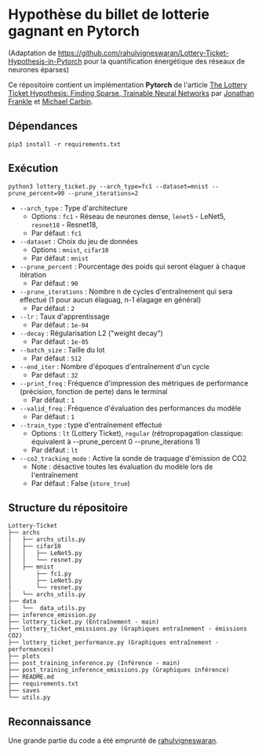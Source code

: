 # Hypothèse du billet de lotterie gagnant en Pytorch
(Adaptation de https://github.com/rahulvigneswaran/Lottery-Ticket-Hypothesis-in-Pytorch pour la quantification énergétique des réseaux de neurones éparses)

Ce répositoire contient un implémentation **Pytorch** de l'article [The Lottery Ticket Hypothesis: Finding Sparse, Trainable Neural Networks](https://arxiv.org/abs/1803.03635) par [Jonathan Frankle](https://github.com/jfrankle) et [Michael Carbin](https://people.csail.mit.edu/mcarbin/).
		
## Dépendances
```
pip3 install -r requirements.txt
```
## Exécution
```
python3 lottery_ticket.py --arch_type=fc1 --dataset=mnist --prune_percent=90 --prune_iterations=2
```

- `--arch_type`	 : Type d'architecture
	- Options : `fc1` - Réseau de neurones dense, `lenet5` - LeNet5,  `resnet18` - Resnet18,
	- Par défaut : `fc1`
- `--dataset`	: Choix du jeu de données 
	- Options : `mnist`, `cifar10` 
	- Par défaut : `mnist`
- `--prune_percent`	: Pourcentage des poids qui seront élaguer à chaque itération 
	- Par défaut : `90`
- `--prune_iterations`	: Nombre n de cycles d'entraînement qui sera effectué (1 pour aucun élaguag, n-1 élagage en général) 
	- Par défaut : `2`
- `--lr`	: Taux d'apprentissage
	- Par défaut : `1e-04`
- `--decay`	: Régularisation L2 ("weight decay")
	- Par défaut : `1e-05`
- `--batch_size`	: Taille du lot 
	- Par défaut : `512`
- `--end_iter`	: Nombre d'époques d'entraînement d'un cycle
	- Par défaut : `32`
- `--print_freq`	: Fréquence d'impression des métriques de performance (précision, fonction de perte) dans le terminal
	- Par défaut : `1`
- `--valid_freq`	: Fréquence d'évaluation des performances du modèle
	- Par défaut : `1`
- `--train_type`	: type d'entraînement effectué
	- Options : `lt` (Lottery Ticket), `regular` (rétropropagation classique: équivalent à --prune_percent 0 --prune_iterations 1)
	- Par défaut : `lt`
- `--co2_tracking_mode` : Active la sonde de traquage d'émission de CO2
	- Note : désactive toutes les évaluation du modèle lors de l'entraînement
	- Par défaut : False (`store_true`)



## Structure du répositoire
```
Lottery-Ticket
├── archs
|   ├── archs_utils.py
│   ├── cifar10
│   │   ├── LeNet5.py
│   │   └── resnet.py
│   ├── mnist
│       ├── fc1.py
│       ├── LeNet5.py
│       └── resnet.py
|   └── archs_utils.py
├── data
|   └──  data_utils.py
├── inference_emission.py
├── lottery_ticket.py (Entraînement - main)
├── lottery_ticket_emissions.py (Graphiques entraînement - émissions CO2)
├── lottery_ticket_performance.py (Graphiques entraînement - performances)
├── plots
├── post_training_inference.py (Inférence - main)
├── post_training_inference_emissions.py (Graphiques inférence)
├── README.md
├── requirements.txt
├── saves
└── utils.py

```

## Reconnaissance 
Une grande partie du code a été emprunté de [rahulvigneswaran](https://github.com/rahulvigneswaran/Lottery-Ticket-Hypothesis-in-Pytorch).
